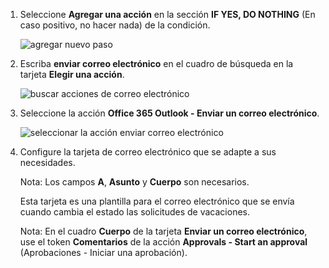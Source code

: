 1. Seleccione **Agregar una acción** en la sección **IF YES, DO NOTHING** (En caso positivo, no hacer nada) de la condición.
   
    ![agregar nuevo paso](includes/media/modern-approvals/add-action-after-condition.png)
2. Escriba **enviar correo electrónico** en el cuadro de búsqueda en la tarjeta **Elegir una acción**.
   
    ![buscar acciones de correo electrónico](includes/media/modern-approvals/search-send-email-yes.png)
3. Seleccione la acción **Office 365 Outlook - Enviar un correo electrónico**.
   
    ![seleccionar la acción enviar correo electrónico](includes/media/modern-approvals/select-send-email-yes.png)
4. Configure la tarjeta de correo electrónico que se adapte a sus necesidades.
   
     Nota: Los campos **A**, **Asunto** y **Cuerpo** son necesarios.
   
     Esta tarjeta es una plantilla para el correo electrónico que se envía cuando cambia el estado las solicitudes de vacaciones.
   
     Nota: En el cuadro **Cuerpo** de la tarjeta **Enviar un correo electrónico**, use el token **Comentarios** de la acción **Approvals - Start an approval** (Aprobaciones - Iniciar una aprobación).

